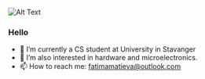 ![Alt Text](/Users/fatimamatieva/Desktop/git_profile/fatimamatieva/download.png)

### Hello
- 🔭 I’m currently a CS student at University in Stavanger
- 🌱 I’m also interested in hardware and microelectronics.
- 📫 How to reach me: fatimamatieva@outlook.com
 

